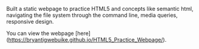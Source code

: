 Built a static webpage to practice HTML5 and concepts like semantic html, navigating the
file system through the command line, media queries, responsive design.

You can view the webpage [here] (https://bryantigwebuike.github.io/HTML5_Practice_Webpage/).
